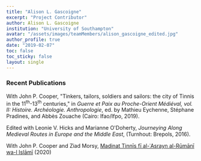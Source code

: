 ```yaml
---
title: "Alison L. Gascoigne"
excerpt: "Project Contributor"
author: Alison L. Gascoigne
institution: "University of Southampton"
avatar: "/assets/images/teamMembers/alison_gascoigne_edited.jpg"
author_profile: true
date: "2019-02-07"
toc: false
toc_sticky: false
layout: single
---
```


### Recent Publications

With John P. Cooper, "Tinkers, tailors, soldiers and sailors: the city of Tinnis in the 11<sup>th</sup>-13<sup>th</sup> centuries," in *Guerre et Paix au Proche-Orient Médiéval, vol. II: Histoire. Archéologie. Anthropologie*, ed. by Mathieu Eychenne, Stéphane Pradines, and Abbès Zouache (Cairo: Ifao/Ifpo, 2019).

Edited with Leonie V. Hicks and Marianne O'Doherty, *Journeying Along Medieval Routes in Europe and the Middle East*, (Turnhout: Brepols, 2016).

With John P. Cooper and Ziad Morsy, [Madinat Tinnīs fī al-ʿAsrayn al-Rūmānī wa-l Islāmī](https://eprints.soton.ac.uk/443284/1/GascoigneCooperMorsyTinnisBooklet.pdf) (2020)
